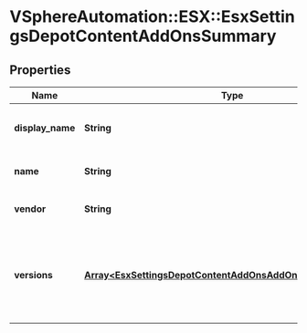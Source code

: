 # VSphereAutomation::ESX::EsxSettingsDepotContentAddOnsSummary

## Properties
Name | Type | Description | Notes
------------ | ------------- | ------------- | -------------
**display_name** | **String** | Display name of the OEM add-on. | 
**name** | **String** | Name of the OEM add-on. | 
**vendor** | **String** | Vendor of the OEM add-on. | 
**versions** | [**Array&lt;EsxSettingsDepotContentAddOnsAddOnVersionSummary&gt;**](EsxSettingsDepotContentAddOnsAddOnVersionSummary.md) | Summary information about the versions of this addon. These are sorted by the version. | 


